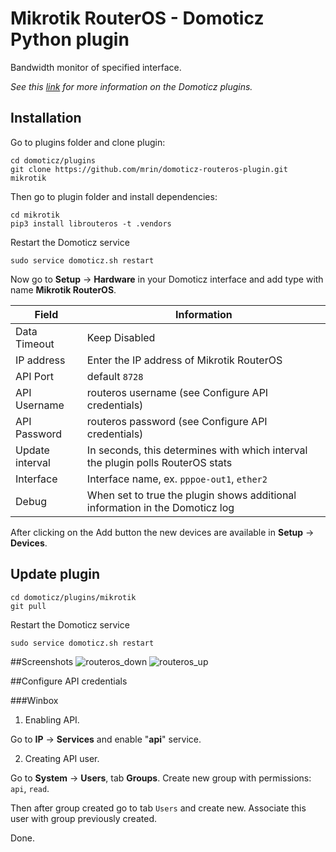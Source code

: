 # Mikrotik RouterOS - Domoticz Python plugin

Bandwidth monitor of specified interface.

*See this [link](https://www.domoticz.com/wiki/Using_Python_plugins) for more information on the Domoticz plugins.*

## Installation

Go to plugins folder and clone plugin:
```
cd domoticz/plugins
git clone https://github.com/mrin/domoticz-routeros-plugin.git mikrotik
```
Then go to plugin folder and install dependencies:
```
cd mikrotik
pip3 install librouteros -t .vendors
```
Restart the Domoticz service
```
sudo service domoticz.sh restart
```
Now go to **Setup** -> **Hardware** in your Domoticz interface and add type with name **Mikrotik RouterOS**.

| Field | Information|
| ----- | ---------- |
| Data Timeout | Keep Disabled |
| IP address | Enter the IP address of Mikrotik RouterOS |
| API Port | default ```8728``` |
| API Username | routeros username (see Configure API credentials) |
| API Password | routeros password (see Configure API credentials) |
| Update interval | In seconds, this determines with which interval the plugin polls RouterOS stats |
| Interface | Interface name, ex. ```pppoe-out1```, ```ether2``` |
| Debug | When set to true the plugin shows additional information in the Domoticz log |

After clicking on the Add button the new devices are available in **Setup** -> **Devices**.

## Update plugin

```
cd domoticz/plugins/mikrotik
git pull
```

Restart the Domoticz service
```
sudo service domoticz.sh restart
```

##Screenshots
![routeros_down](https://user-images.githubusercontent.com/93999/29780502-b4b75974-8c1e-11e7-9de1-bfd53f4347a9.png)
![routeros_up](https://user-images.githubusercontent.com/93999/29780501-b4b6bb54-8c1e-11e7-8999-de769cc67013.png)


##Configure API credentials

###Winbox

1. Enabling API.

Go to **IP** -> **Services** and enable "**api**" service.

2. Creating API user. 

Go to **System** -> **Users**, tab **Groups**. Create new group with permissions: ```api```, ```read```.

Then after group created go to tab ```Users``` and create new. Associate this user with group previously created.

Done.